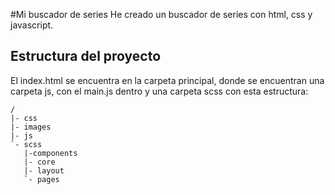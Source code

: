 #Mi buscador de series
He creado un buscador de series con html, css y javascript.

## Estructura del proyecto
El index.html se encuentra en la carpeta principal, donde se encuentran una carpeta js, con el main.js dentro y una carpeta scss con esta estructura:
```
/
|- css
|- images
|- js
`- scss
   |-components
   |- core
   |- layout
   `- pages
```
